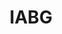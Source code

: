 ---
layout: showcase
title: IABG
category: showcases
summary: "Knowledge Management System and Data Mining Tools."
---